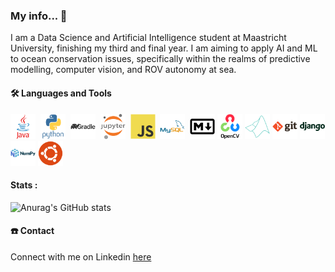 ### My info... 👋

I am a Data Science and Artificial Intelligence student at Maastricht University, finishing my third and final year. I am aiming to apply AI and ML to ocean conservation issues, specifically within the realms of predictive modelling, computer vision, and ROV autonomy at sea. 


#### :hammer_and_wrench: Languages and Tools

<div>
  <img src="https://github.com/devicons/devicon/blob/master/icons/java/java-original-wordmark.svg" title="Java" alt="Java" width="40" height="40"/>&nbsp;
  <img src="https://github.com/devicons/devicon/blob/master/icons/python/python-original-wordmark.svg" title="Python" alt="Python" width="40" height="40"/>&nbsp;
<img src="https://github.com/devicons/devicon/blob/master/icons/gradle/gradle-plain-wordmark.svg" title="Gradle" alt="Gradle" width="40" height="40"/>&nbsp;
<img src="https://github.com/devicons/devicon/blob/master/icons/jupyter/jupyter-original-wordmark.svg" title="Jupyter" alt="Jupyter" width="40" height="40"/>&nbsp;
  <img src="https://github.com/devicons/devicon/blob/master/icons/javascript/javascript-original.svg" title="JavaScript" alt="JavaScript" width="40" height="40"/>&nbsp;
  <img src="https://github.com/devicons/devicon/blob/master/icons/mysql/mysql-original-wordmark.svg" title="MySQL"  alt="MySQL" width="40" height="40"/>&nbsp;
<img src="https://github.com/devicons/devicon/blob/master/icons/markdown/markdown-original.svg" title="Markdown" **alt="Markdown" width="40" height="40"/>
<img src="https://github.com/devicons/devicon/blob/master/icons/opencv/opencv-original-wordmark.svg" title="OpenCV" **alt="OpenCV" width="40" height="40"/>
<img src="https://github.com/devicons/devicon/blob/master/icons/matlab/matlab-line.svg" title="Matlab" **alt="Matlab" width="40" height="40"/>
<img src="https://github.com/devicons/devicon/blob/master/icons/git/git-original-wordmark.svg" **alt="Git" width="40" height="40"/>
<img src="https://github.com/devicons/devicon/blob/master/icons/django/django-plain-wordmark.svg" **alt="Django" width="40" height="40"/>
<img src="https://github.com/devicons/devicon/blob/master/icons/numpy/numpy-original-wordmark.svg" **alt="NumPy" width="40" height="40"/>
<img src="https://github.com/devicons/devicon/blob/master/icons/ubuntu/ubuntu-plain.svg" **alt="Ubuntu" width="40" height="40"/>
</div>

#### Stats :
![Anurag's GitHub stats](https://github-readme-stats.vercel.app/api?username=trav-d13&show_icons=true&theme=cobalt)

#### :phone: Contact
Connect with me on Linkedin [here](linkedin.com/in/travis-dawson-614365182)
